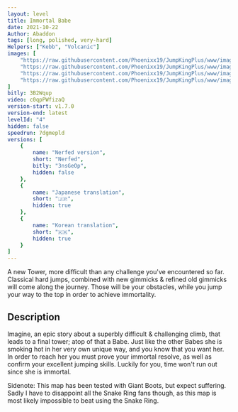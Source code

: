 ```yaml
---
layout: level
title: Immortal Babe
date: 2021-10-22
Author: Abaddon
tags: [long, polished, very-hard]
Helpers: ["Kebb", "Volcanic"]
images: [
    "https://raw.githubusercontent.com/Phoenixx19/JumpKingPlus/www/images/workshop/levels/ws4_banner.png",
    "https://raw.githubusercontent.com/Phoenixx19/JumpKingPlus/www/images/workshop/levels/ws4_2.png",
    "https://raw.githubusercontent.com/Phoenixx19/JumpKingPlus/www/images/workshop/levels/ws4_3.png",
    "https://raw.githubusercontent.com/Phoenixx19/JumpKingPlus/www/images/workshop/levels/ws4_4.png"
]
bitly: 3B2Wqup
video: c0qpPWfizaQ
version-start: v1.7.0
version-end: latest
levelId: "4"
hidden: false
speedrun: 7dgmepld
versions: [
    {
        name: "Nerfed version",
        short: "Nerfed",
        bitly: "3nsGeOp",
        hidden: false
    },
    {
        name: "Japanese translation",
        short: "🇯🇵",
        hidden: true
    },
    {
        name: "Korean translation",
        short: "🇰🇷",
        hidden: true
    }
]
---
```


A new Tower, more difficult than any challenge you've encountered so far. Classical hard jumps, combined with new gimmicks & refined old gimmicks will come along the journey.
Those will be your obstacles, while you jump your way to the top in order to achieve immortality.

<!-- more -->

<div id="description">
    <h2>Description</h2>
    <p>Imagine, an epic story about a superbly difficult & challenging climb, that leads to a final tower; atop of that a Babe.
    Just like the other Babes she is smoking hot in her very own unique way, and you know that you want her.
    In order to reach her you must prove your immortal resolve, as well as confirm your excellent jumping skills.
    Luckily for you, time won't run out since she is immortal.</p>
    <p>Sidenote: This map has been tested with Giant Boots, but expect suffering. Sadly I have to disappoint all the Snake Ring fans though, as this map is most likely impossible to beat using the Snake Ring.</p>
</div>
